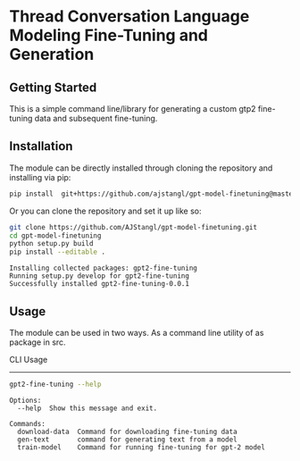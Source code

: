 Thread Conversation Language Modeling Fine-Tuning and Generation
===

Getting Started
---

This is a simple command line/library for generating a custom gtp2 fine-tuning data and subsequent fine-tuning.

Installation
---

The module can be directly installed through cloning the repository and installing via pip:

```bash
pip install  git+https://github.com/ajstangl/gpt-model-finetuning@master
``` 

Or you can clone the repository and set it up like so:

```bash
git clone https://github.com/AJStangl/gpt-model-finetuning.git
cd gpt-model-finetuning
python setup.py build
pip install --editable .
```

    Installing collected packages: gpt2-fine-tuning
    Running setup.py develop for gpt2-fine-tuning
    Successfully installed gpt2-fine-tuning-0.0.1


Usage
---

The module can be used in two ways. As a command line utility of as package in src.

CLI Usage
___

```bash
gpt2-fine-tuning --help
```

    Options:
      --help  Show this message and exit.
    
    Commands:
      download-data  Command for downloading fine-tuning data
      gen-text       command for generating text from a model
      train-model    Command for running fine-tuning for gpt-2 model



